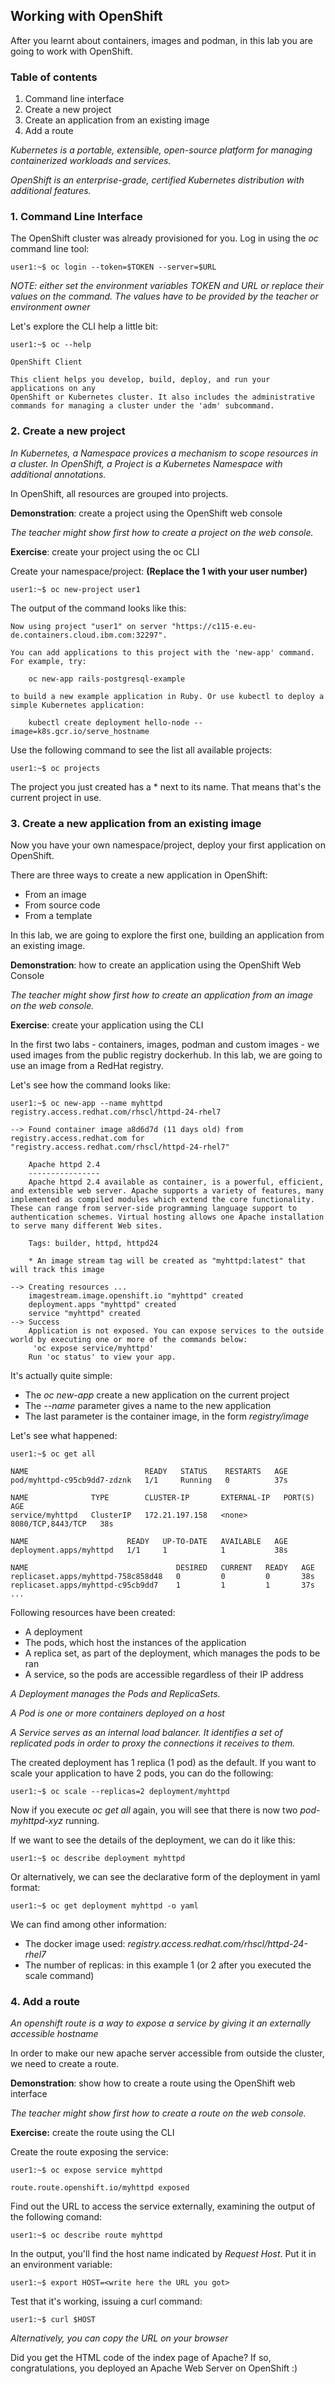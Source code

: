 ## Working with OpenShift

After you learnt about containers, images and podman, in this lab you are going to work with OpenShift. 

### Table of contents

1. Command line interface
2. Create a new project
3. Create an application from an existing image
4. Add a route

_Kubernetes is a portable, extensible, open-source platform for managing containerized workloads and services._

_OpenShift is an enterprise-grade, certified Kubernetes distribution with additional features._ 

### 1. Command Line Interface

The OpenShift cluster was already provisioned for you. Log in using the _oc_ command line tool:
```
user1:~$ oc login --token=$TOKEN --server=$URL
```
_NOTE: either set the environment variables TOKEN and URL or replace their values on the command. The values have to be provided by the teacher or environment owner_

Let's explore the CLI help a little bit:
```
user1:~$ oc --help

OpenShift Client

This client helps you develop, build, deploy, and run your applications on any
OpenShift or Kubernetes cluster. It also includes the administrative
commands for managing a cluster under the 'adm' subcommand.
```

### 2. Create a new project

_In Kubernetes, a Namespace provices a mechanism to scope resources in a cluster. In OpenShift, a Project is a Kubernetes Namespace with additional annotations._

In OpenShift, all resources are grouped into projects.

__Demonstration__: create a project using the OpenShift web console

_The teacher might show first how to create a project on the web console._

__Exercise__: create your project using the oc CLI

Create your namespace/project:
__(Replace the 1 with your user number)__
```
user1:~$ oc new-project user1
```

The output of the command looks like this:
```
Now using project "user1" on server "https://c115-e.eu-de.containers.cloud.ibm.com:32297".

You can add applications to this project with the 'new-app' command. For example, try:

    oc new-app rails-postgresql-example

to build a new example application in Ruby. Or use kubectl to deploy a simple Kubernetes application:

    kubectl create deployment hello-node --image=k8s.gcr.io/serve_hostname
```

Use the following command to see the list all available projects:
```
user1:~$ oc projects
```
The project you just created has a * next to its name. That means that's the current project in use.

### 3. Create a new application from an existing image

Now you have your own namespace/project, deploy your first application on OpenShift. 

There are three ways to create a new application in OpenShift:

 * From an image
 * From source code
 * From a template

In this lab, we are going to explore the first one, building an application from an existing image. 

__Demonstration__: how to create an application using the OpenShift Web Console

_The teacher might show first how to create an application from an image on the web console._

__Exercise__: create your application using the CLI

In the first two labs - containers, images, podman and custom images - we used images from the public registry dockerhub. In this lab, we are going to use an image from a RedHat registry.

Let's see how the command looks like:
```
user1:~$ oc new-app --name myhttpd registry.access.redhat.com/rhscl/httpd-24-rhel7

--> Found container image a8d6d7d (11 days old) from registry.access.redhat.com for "registry.access.redhat.com/rhscl/httpd-24-rhel7"

    Apache httpd 2.4 
    ---------------- 
    Apache httpd 2.4 available as container, is a powerful, efficient, and extensible web server. Apache supports a variety of features, many implemented as compiled modules which extend the core functionality. These can range from server-side programming language support to authentication schemes. Virtual hosting allows one Apache installation to serve many different Web sites.

    Tags: builder, httpd, httpd24

    * An image stream tag will be created as "myhttpd:latest" that will track this image

--> Creating resources ...
    imagestream.image.openshift.io "myhttpd" created
    deployment.apps "myhttpd" created
    service "myhttpd" created
--> Success
    Application is not exposed. You can expose services to the outside world by executing one or more of the commands below:
     'oc expose service/myhttpd' 
    Run 'oc status' to view your app.
```

It's actually quite simple:
 * The _oc new-app_ create a new application on the current project
 * The _--name_ parameter gives a name to the new application
 * The last parameter is the container image, in the form _registry/image_

Let's see what happened:
```
user1:~$ oc get all

NAME                          READY   STATUS    RESTARTS   AGE
pod/myhttpd-c95cb9dd7-zdznk   1/1     Running   0          37s

NAME              TYPE        CLUSTER-IP       EXTERNAL-IP   PORT(S)             AGE
service/myhttpd   ClusterIP   172.21.197.158   <none>        8080/TCP,8443/TCP   38s

NAME                      READY   UP-TO-DATE   AVAILABLE   AGE
deployment.apps/myhttpd   1/1     1            1           38s

NAME                                 DESIRED   CURRENT   READY   AGE
replicaset.apps/myhttpd-758c858d48   0         0         0       38s
replicaset.apps/myhttpd-c95cb9dd7    1         1         1       37s
...
```
Following resources have been created:

 * A deployment
 * The pods, which host the instances of the application 
 * A replica set, as part of the deployment, which manages the pods to be ran
 * A service, so the pods are accessible regardless of their IP address

_A Deployment manages the Pods and ReplicaSets._

_A Pod is one or more containers deployed on a host_

_A Service serves as an internal load balancer. It identifies a set of replicated pods in order to proxy the connections it receives to them._

The created deployment has 1 replica (1 pod) as the default. If you want to scale your application to have 2 pods, you can do the following:
```
user1:~$ oc scale --replicas=2 deployment/myhttpd
```
Now if you execute _oc get all_ again, you will see that there is now two _pod-myhttpd-xyz_ running.

If we want to see the details of the deployment, we can do it like this:
```
user1:~$ oc describe deployment myhttpd
```

Or alternatively, we can see the declarative form of the deployment in yaml format:
```
user1:~$ oc get deployment myhttpd -o yaml
```

We can find among other information:
- The docker image used: _registry.access.redhat.com/rhscl/httpd-24-rhel7_ 
- The number of replicas: in this example 1 (or 2 after you executed the scale command)

### 4. Add a route

_An openshift route is a way to expose a service by giving it an externally accessible hostname_

In order to make our new apache server accessible from outside the cluster, we need to create a route.

__Demonstration__: show how to create a route using the OpenShift web interface

_The teacher might show first how to create a route on the web console._

__Exercise:__ create the route using the CLI

Create the route exposing the service:
```
user1:~$ oc expose service myhttpd

route.route.openshift.io/myhttpd exposed
```

Find out the URL to access the service externally, examining the output of the following comand:
```
user1:~$ oc describe route myhttpd
```
In the output, you'll find the host name indicated by _Request Host_. Put it in an environment variable:
```
user1:~$ export HOST=<write here the URL you got>
```

Test that it's working, issuing a curl command:
```
user1:~$ curl $HOST
```

_Alternatively, you can copy the URL on your browser_

Did you get the HTML code of the index page of Apache? If so, congratulations, you deployed an Apache Web Server on OpenShift :)

